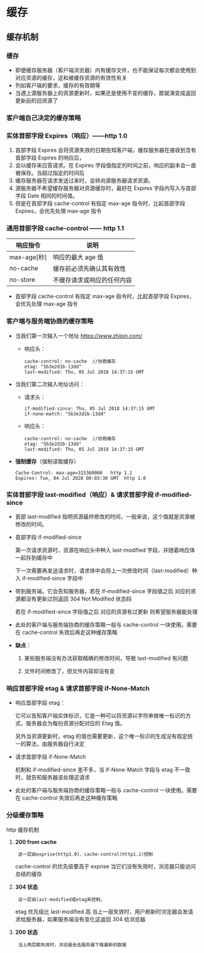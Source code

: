 # 缓存

## 缓存机制

### 缓存

- 即便缓存服务器（客户端浏览器）内有缓存文件，也不能保证每次都会使用到对应资源的缓存，这和被缓存资源的有效性有关
- 列如客户端的要求，缓存的有效期等
- 当遇上源服务器上的资源更新时，如果还是使用不变的缓存，那就演变成返回更新前的旧资源了

### 客户端自己决定的缓存策略

### 实体首部字段 Expires（响应）——http 1.0

1. 首部字段 Expires 会将资源失效的日期告知客户端，缓存服务器在接收到含有首部字段 Expires 的响应后，
2. 会以缓存来应答请求。在 Expires 字段值指定的时间之前，响应的副本会一直被保存。当超过指定的时间后
3. 缓存服务器在请求发送过来时，会转向源服务器请求资源。
4. 源服务器不希望缓存服务器对资源缓存时，最好在 Expires 字段内写入与首部字段 Date 相同的时间值。
5. 但是在首部字段 cache-control 有指定 max-age 指令时，比起首部字段 Expires，会优先处理 max-age 指令

### 通用首部字段 cache-control —— http 1.1

| 响应指令    | 说明                       |
| ----------- | -------------------------- |
| max-age[秒] | 响应的最大 age 值          |
| no-cache    | 缓存前必须先确认其有效性   |
| no-store    | 不缓存请求或响应的任何内容 |

- 首部字段 cache-control 有指定 max-age 指令时，比起首部字段 Expires，会优先处理 max-age 指令

### 客户端与服务端协商的缓存策略

- 当我们第一次输入一个地址 <https://www.zhipin.com/>

  - 响应头：

    ```
    cache-control: no-cache  //协商缓存
    etag: "5b3e2d1b-13dd"
    last-modified: Thu, 05 Jul 2018 14:37:15 GMT
    ```

- 当我们第二次输入地址访问：

  - 请求头：

    ```
    if-modified-since: Thu, 05 Jul 2018 14:37:15 GMT
    if-none-match: "5b3e2d1b-13dd"
    ```

  - 响应头：

    ```
    cache-control: no-cache  //协商缓存
    etag: "5b3e2d1b-13dd"
    last-modified: Thu, 05 Jul 2018 14:37:15 GMT
    ```

- **强制缓存**（强制读取缓存）

  ```
  Cache-Control: max-age=315360000   http 1.1
  Expires: Tue, 04 Jul 2028 08:03:30 GMT  http 1.0
  ```

### 实体首部字段 last-modified（响应）& 请求首部字段 if-modified-since

- 首部 last-modified 指明资源最终修改的时间，一般来说，这个值就是资源被修改的时间。

- 首部字段 if-modified-since

  第一次请求资源时，资源在响应头中种入 last-modified 字段，并随着响应体一起存到缓存中

  下一次需要再发送请求时，请求体中会将上一次修改时间（last-modified）种入 if-modified-since 字段中

- 带到服务端，它会告知服务器，若在 if-modified-since 字段值之后 对应的资源都没有更新过则返回 304 Not Modified 状态码

  若在 if-modified-since 字段值之后 对应的资源有过更新 则希望服务器能处理

- 此处的客户端与服务端协商的缓存策略一般与 cache-control 一块使用。需要在 cache-control 失效后再走这种缓存策略

- **缺点**：

  1. 某些服务端没有办法获取精确的修改时间，导致 last-modified 有问题

  1. 文件时间修改了，但文件内容却没有变

### 响应首部字段 etag & 请求首部字段 if-None-Match

- 响应首部字段 etag：

  它可以告知客户端实体标识，它是一种可以将资源以字符串做唯一标识的方式，服务器会为每份资源分配对应的 Etag 值。

  另外当资源更新时，etag 的值也需要更新，这个唯一标识的生成没有规定统一的算法，由服务器自行决定

- 请求首部字段 if-None-Match

  机制和 if-modified-since 差不多，当 if-None-Match 字段与 etag 不一致时，就告知服务器该处理这请求

- 此处的客户端与服务端协商的缓存策略一般与 cache-control 一块使用。需要在 cache-control 失效后再走这种缓存策略

### 分级缓存策略

http 缓存机制

1. **200 from cache**

   ```
    这一层由exprise(http1.0)、cache-control(http1.1)控制
   ```

   cache-control 的优先级要高于 exprise
   当它们没有失效时，浏览器只能访问总结的缓存

2. **304 状态**

   ```
    这一层由last-modified或etag来控制，
   ```

   etag 优先级比 last-modified 高
   当上一层失效时，用户刷新时浏览器会发请求给服务器，如果服务端没有变化这返回 304 给浏览器

3. **200 状态**

   ```
    当上两层都失效时，浏览器会去服务器下载最新的数据
   ```
